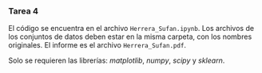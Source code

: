 ### Tarea 4

El código se encuentra en el archivo `Herrera_Sufan.ipynb`. Los archivos de los conjuntos de datos deben estar en la misma carpeta, con los nombres originales. El informe es el archivo `Herrera_Sufan.pdf`.

Solo se requieren las librerías: _matplotlib_, _numpy_, _scipy_ y _sklearn_.
